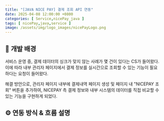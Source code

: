 ```yaml
---
title: "[JAVA NICE PAY] 결제 조회 API 연동"
date: 2025-04-08 12:00:00 +0800
categories: [ Service,nicePay_java ]
tags: [ nicePay,java,service ]
image: /assets/img/logo_images/nicePayLogo.png
---
```


## 🧐 개발 배경

서비스 운영 중, 결제 데이터의 싱크가 맞지 않는 사례가 몇 건이 있다는 CS가 들어왔다.
이에 따라 내부 관리자 페이지에서 결제 정보를 실시간으로 조회할 수 있는 기능이 필요하다는 요청이 들어왔다.

해결 방안으로, 관리자 페이지 내부에 결제내역 페이지 생성 및 페이지 내 "NICEPAY 조회" 버튼을 추가하여,
NICEPAY 측 결제 정보와 내부 시스템의 데이터를 직접 비교할 수 있는 기능을 구현하게 되었다.

## ⚙️ 연동 방식 & 흐름 설명

